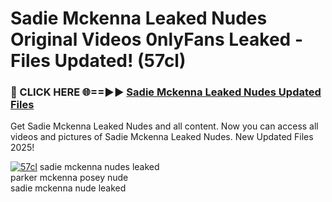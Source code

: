# Sadie Mckenna Leaked Nudes Original Videos 0nlyFans Leaked - Files Updated! (57cl)

<h3>🔴 CLICK HERE 🌐==►► <a href="https://tinyurl.com/4mcuefdz" rel="nofollow">Sadie Mckenna Leaked Nudes Updated Files</a></h3>

Get Sadie Mckenna Leaked Nudes and all content. Now you can access all videos and pictures of Sadie Mckenna Leaked Nudes. New Updated Files 2025!

[![57cl](https://i.imgur.com/StAQSOY.gif)](https://tinyurl.com/4mcuefdz)
sadie mckenna nudes leaked<br>
parker mckenna posey nude<br>
sadie mckenna nude leaked